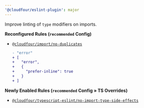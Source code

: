 ```yaml
---
'@cloudfour/eslint-plugin': major
---
```


Improve linting of `type` modifiers on imports.

**Reconfigured Rules (`recommended` Config)**

- [`@cloudfour/import/no-duplicates`](https://github.com/import-js/eslint-plugin-import/blob/v2.28.0/docs/rules/no-duplicates.md)
  ```diff
  - "error"
  + [
  +   "error",
  +   {
  +     "prefer-inline": true
  +   }
  + ]
  ```

**Newly Enabled Rules (`recommended` Config » TS Overrides)**

- [`@cloudfour/typescript-eslint/no-import-type-side-effects`](https://typescript-eslint.io/rules/no-import-type-side-effects)
